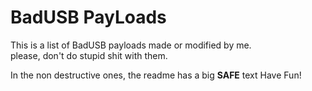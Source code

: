 # BadUSB PayLoads
This is a list of BadUSB payloads made or modified by me.\
please, don't do stupid shit with them.

In the non destructive ones, the readme has a big **SAFE** text
Have Fun!
